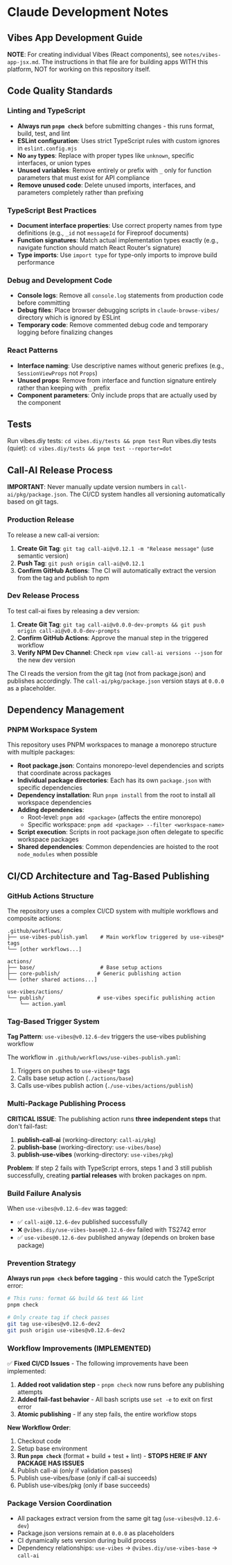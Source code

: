 # Claude Development Notes

## Vibes App Development Guide

**NOTE**: For creating individual Vibes (React components), see `notes/vibes-app-jsx.md`. The instructions in that file are for building apps WITH this platform, NOT for working on this repository itself.

## Code Quality Standards

### Linting and TypeScript

- **Always run `pnpm check`** before submitting changes - this runs format, build, test, and lint
- **ESLint configuration**: Uses strict TypeScript rules with custom ignores in `eslint.config.mjs`
- **No `any` types**: Replace with proper types like `unknown`, specific interfaces, or union types
- **Unused variables**: Remove entirely or prefix with `_` only for function parameters that must exist for API compliance
- **Remove unused code**: Delete unused imports, interfaces, and parameters completely rather than prefixing

### TypeScript Best Practices

- **Document interface properties**: Use correct property names from type definitions (e.g., `_id` not `messageId` for Fireproof documents)
- **Function signatures**: Match actual implementation types exactly (e.g., navigate function should match React Router's signature)
- **Type imports**: Use `import type` for type-only imports to improve build performance

### Debug and Development Code

- **Console logs**: Remove all `console.log` statements from production code before committing
- **Debug files**: Place browser debugging scripts in `claude-browse-vibes/` directory which is ignored by ESLint
- **Temporary code**: Remove commented debug code and temporary logging before finalizing changes

### React Patterns

- **Interface naming**: Use descriptive names without generic prefixes (e.g., `SessionViewProps` not `Props`)
- **Unused props**: Remove from interface and function signature entirely rather than keeping with `_` prefix
- **Component parameters**: Only include props that are actually used by the component

## Tests

Run vibes.diy tests: `cd vibes.diy/tests && pnpm test`
Run vibes.diy tests (quiet): `cd vibes.diy/tests && pnpm test --reporter=dot`

## Call-AI Release Process

**IMPORTANT**: Never manually update version numbers in `call-ai/pkg/package.json`. The CI/CD system handles all versioning automatically based on git tags.

### Production Release

To release a new call-ai version:

1. **Create Git Tag**: `git tag call-ai@v0.12.1 -m "Release message"` (use semantic version)
2. **Push Tag**: `git push origin call-ai@v0.12.1`
3. **Confirm GitHub Actions**: The CI will automatically extract the version from the tag and publish to npm

### Dev Release Process

To test call-ai fixes by releasing a dev version:

1. **Create Git Tag**: `git tag call-ai@v0.0.0-dev-prompts && git push origin call-ai@v0.0.0-dev-prompts`
2. **Confirm GitHub Actions**: Approve the manual step in the triggered workflow
3. **Verify NPM Dev Channel**: Check `npm view call-ai versions --json` for the new dev version

The CI reads the version from the git tag (not from package.json) and publishes accordingly. The `call-ai/pkg/package.json` version stays at `0.0.0` as a placeholder.

## Dependency Management

### PNPM Workspace System

This repository uses PNPM workspaces to manage a monorepo structure with multiple packages:

- **Root package.json**: Contains monorepo-level dependencies and scripts that coordinate across packages
- **Individual package directories**: Each has its own `package.json` with specific dependencies
- **Dependency installation**: Run `pnpm install` from the root to install all workspace dependencies
- **Adding dependencies**:
  - Root-level: `pnpm add <package>` (affects the entire monorepo)
  - Specific workspace: `pnpm add <package> --filter <workspace-name>`
- **Script execution**: Scripts in root package.json often delegate to specific workspace packages
- **Shared dependencies**: Common dependencies are hoisted to the root `node_modules` when possible

## CI/CD Architecture and Tag-Based Publishing

### GitHub Actions Structure

The repository uses a complex CI/CD system with multiple workflows and composite actions:

```
.github/workflows/
├── use-vibes-publish.yaml    # Main workflow triggered by use-vibes@* tags
└── [other workflows...]

actions/
├── base/                     # Base setup actions
├── core-publish/            # Generic publishing action
└── [other shared actions...]

use-vibes/actions/
└── publish/                 # use-vibes specific publishing action
    └── action.yaml
```

### Tag-Based Trigger System

**Tag Pattern**: `use-vibes@v0.12.6-dev` triggers the use-vibes publishing workflow

The workflow in `.github/workflows/use-vibes-publish.yaml`:
1. Triggers on pushes to `use-vibes@*` tags
2. Calls base setup action (`./actions/base`)  
3. Calls use-vibes publish action (`./use-vibes/actions/publish`)

### Multi-Package Publishing Process

**CRITICAL ISSUE**: The publishing action runs **three independent steps** that don't fail-fast:

1. **publish-call-ai** (working-directory: `call-ai/pkg`)
2. **publish-base** (working-directory: `use-vibes/base`) 
3. **publish-use-vibes** (working-directory: `use-vibes/pkg`)

**Problem**: If step 2 fails with TypeScript errors, steps 1 and 3 still publish successfully, creating **partial releases** with broken packages on npm.

### Build Failure Analysis

When `use-vibes@v0.12.6-dev` was tagged:
- ✅ `call-ai@0.12.6-dev` published successfully
- ❌ `@vibes.diy/use-vibes-base@0.12.6-dev` failed with TS2742 error
- ✅ `use-vibes@0.12.6-dev` published anyway (depends on broken base package)

### Prevention Strategy

**Always run `pnpm check` before tagging** - this would catch the TypeScript error:
```bash
# This runs: format && build && test && lint
pnpm check

# Only create tag if check passes
git tag use-vibes@v0.12.6-dev2
git push origin use-vibes@v0.12.6-dev2
```

### Workflow Improvements (IMPLEMENTED)

✅ **Fixed CI/CD Issues** - The following improvements have been implemented:

1. **Added root validation step** - `pnpm check` now runs before any publishing attempts
2. **Added fail-fast behavior** - All bash scripts use `set -e` to exit on first error
3. **Atomic publishing** - If any step fails, the entire workflow stops

**New Workflow Order**:
1. Checkout code
2. Setup base environment  
3. **Run `pnpm check`** (format + build + test + lint) - **STOPS HERE IF ANY PACKAGE HAS ISSUES**
4. Publish call-ai (only if validation passes)
5. Publish use-vibes/base (only if call-ai succeeds)
6. Publish use-vibes/pkg (only if base succeeds)

### Package Version Coordination

- All packages extract version from the same git tag (`use-vibes@v0.12.6-dev`)
- Package.json versions remain at `0.0.0` as placeholders
- CI dynamically sets version during build process
- Dependency relationships: `use-vibes` → `@vibes.diy/use-vibes-base` → `call-ai`